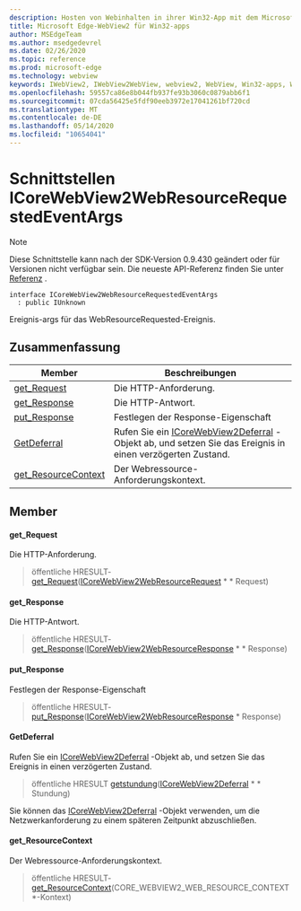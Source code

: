 ```yaml
---
description: Hosten von Webinhalten in ihrer Win32-App mit dem Microsoft Edge WebView2-Steuerelement
title: Microsoft Edge-WebView2 für Win32-apps
author: MSEdgeTeam
ms.author: msedgedevrel
ms.date: 02/26/2020
ms.topic: reference
ms.prod: microsoft-edge
ms.technology: webview
keywords: IWebView2, IWebView2WebView, webview2, WebView, Win32-apps, Win32, Edge, ICoreWebView2, ICoreWebView2Host, Browser-Steuerelement, Edge-HTML
ms.openlocfilehash: 59557ca86e8b044fb937fe93b3060c0879abb6f1
ms.sourcegitcommit: 07cda56425e5fdf90eeb3972e17041261bf720cd
ms.translationtype: MT
ms.contentlocale: de-DE
ms.lasthandoff: 05/14/2020
ms.locfileid: "10654041"
---
```

# Schnittstellen ICoreWebView2WebResourceRequestedEventArgs 

> [!NOTE]
> Diese Schnittstelle kann nach der SDK-Version 0.9.430 geändert oder für Versionen nicht verfügbar sein. Die neueste API-Referenz finden Sie unter [Referenz](../../../webview2-api-reference.md) .

```
interface ICoreWebView2WebResourceRequestedEventArgs
  : public IUnknown
```

Ereignis-args für das WebResourceRequested-Ereignis.

## Zusammenfassung

 Member                        | Beschreibungen
--------------------------------|---------------------------------------------
[get_Request](#get_request) | Die HTTP-Anforderung.
[get_Response](#get_response) | Die HTTP-Antwort.
[put_Response](#put_response) | Festlegen der Response-Eigenschaft
[GetDeferral](#getdeferral) | Rufen Sie ein [ICoreWebView2Deferral](ICoreWebView2Deferral.md) -Objekt ab, und setzen Sie das Ereignis in einen verzögerten Zustand.
[get_ResourceContext](#get_resourcecontext) | Der Webressource-Anforderungskontext.

## Member

#### get_Request 

Die HTTP-Anforderung.

> öffentliche HRESULT- [get_Request](#get_request)([ICoreWebView2WebResourceRequest](ICoreWebView2WebResourceRequest.md) * * Request)

#### get_Response 

Die HTTP-Antwort.

> öffentliche HRESULT- [get_Response](#get_response)([ICoreWebView2WebResourceResponse](ICoreWebView2WebResourceResponse.md) * * Response)

#### put_Response 

Festlegen der Response-Eigenschaft

> öffentliche HRESULT- [put_Response](#put_response)([ICoreWebView2WebResourceResponse](ICoreWebView2WebResourceResponse.md) * Response)

#### GetDeferral 

Rufen Sie ein [ICoreWebView2Deferral](ICoreWebView2Deferral.md) -Objekt ab, und setzen Sie das Ereignis in einen verzögerten Zustand.

> öffentliche HRESULT [getstundung](#getdeferral)([ICoreWebView2Deferral](ICoreWebView2Deferral.md) * * Stundung)

Sie können das [ICoreWebView2Deferral](ICoreWebView2Deferral.md) -Objekt verwenden, um die Netzwerkanforderung zu einem späteren Zeitpunkt abzuschließen.

#### get_ResourceContext 

Der Webressource-Anforderungskontext.

> öffentliche HRESULT- [get_ResourceContext](#get_resourcecontext)(CORE_WEBVIEW2_WEB_RESOURCE_CONTEXT *-Kontext)

